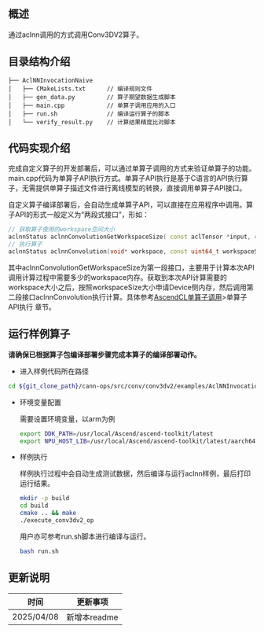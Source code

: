 ## 概述

通过aclnn调用的方式调用Conv3DV2算子。

## 目录结构介绍

```
├── AclNNInvocationNaive
│   ├── CMakeLists.txt      // 编译规则文件
│   ├── gen_data.py         // 算子期望数据生成脚本
│   ├── main.cpp            // 单算子调用应用的入口
│   ├── run.sh              // 编译运行算子的脚本
│   └── verify_result.py    // 计算结果精度比对脚本
```

## 代码实现介绍

完成自定义算子的开发部署后，可以通过单算子调用的方式来验证单算子的功能。main.cpp代码为单算子API执行方式。单算子API执行是基于C语言的API执行算子，无需提供单算子描述文件进行离线模型的转换，直接调用单算子API接口。

自定义算子编译部署后，会自动生成单算子API，可以直接在应用程序中调用。算子API的形式一般定义为“两段式接口”，形如：

```cpp
// 获取算子使用的workspace空间大小
aclnnStatus aclnnConvolutionGetWorkspaceSize( const aclTensor *input, const aclTensor *weight,  const aclTensor *bias, const aclIntArray *stride, const aclIntArray *padding, const aclIntArray *dilation, bool transposed, const aclIntArray *outputPadding,  const int64_t groups, aclTensor *output, int8_t cubeMathType, uint64_t *workspaceSize, aclOpExecutor **executor);
// 执行算子
aclnnStatus aclnnConvolution(void* workspace, const uint64_t workspaceSize, aclOpExecutor* executor, aclrtStream stream);
```

其中aclnnConvolutionGetWorkspaceSize为第一段接口，主要用于计算本次API调用计算过程中需要多少的workspace内存。获取到本次API计算需要的workspace大小之后，按照workspaceSize大小申请Device侧内存，然后调用第二段接口aclnnConvolution执行计算。具体参考[AscendCL单算子调用](https://hiascend.com/document/redirect/CannCommunityAscendCInVorkSingleOp)>单算子API执行 章节。

## 运行样例算子
  **请确保已根据算子包编译部署步骤完成本算子的编译部署动作。**
  
  - 进入样例代码所在路径
  
  ```bash
  cd ${git_clone_path}/cann-ops/src/conv/conv3dv2/examples/AclNNInvocationNaive
  ```
  
  - 环境变量配置
    
    需要设置环境变量，以arm为例
    
    ```bash
    export DDK_PATH=/usr/local/Ascend/ascend-toolkit/latest
    export NPU_HOST_LIB=/usr/local/Ascend/ascend-toolkit/latest/aarch64-linux/devlib
    ```
  - 样例执行
    
    样例执行过程中会自动生成测试数据，然后编译与运行aclnn样例，最后打印运行结果。
    
    ```bash
    mkdir -p build
    cd build
    cmake .. && make
    ./execute_conv3dv2_op
    ```
    
    用户亦可参考run.sh脚本进行编译与运行。
    
    ```bash
    bash run.sh
    ```

## 更新说明

| 时间       | 更新事项     |
| ---------- | ------------ |
| 2025/04/08 | 新增本readme |
